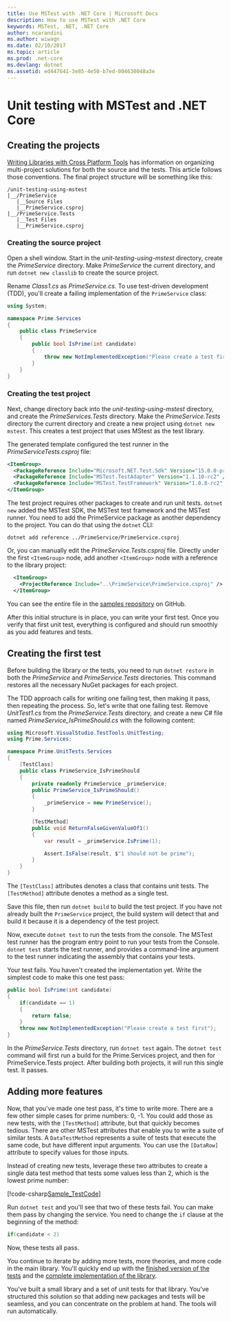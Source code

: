 ```yaml
---
title: Use MSTest with .NET Core | Microsoft Docs
description: How to use MSTest with .NET Core
keywords: MSTest, .NET, .NET Core
author: ncarandini
ms.author: wiwagn
ms.date: 02/10/2017
ms.topic: article
ms.prod: .net-core
ms.devlang: dotnet
ms.assetid: ed447641-3e85-4e50-b7ed-004630048a3e
---
```


# Unit testing with MSTest and .NET Core

## Creating the projects

[Writing Libraries with Cross Platform Tools](../tutorials/libraries.md)
has information on organizing multi-project solutions for both the
source and the tests. This article follows those conventions. The
final project structure will be something like this:

```
/unit-testing-using-mstest
|__/PrimeService
   |__Source Files
   |__PrimeService.csproj
|__/PrimeService.Tests
   |__Test Files
   |__PrimeService.csproj
```

### Creating the source project

Open a shell window. 
Start in the *unit-testing-using-mstest* directory, create the *PrimeService* directory.
Make *PrimeService* the current directory, and run `dotnet new classlib` to create the source
project.

Rename *Class1.cs* as *PrimeService.cs*. To use test-driven development (TDD), you'll create a failing implementation of the
`PrimeService` class:

```cs
using System;

namespace Prime.Services
{
    public class PrimeService
    {
        public bool IsPrime(int candidate) 
        {
            throw new NotImplementedException("Please create a test first");
        } 
    }
}
```

### Creating the test project

Next, change directory back into the *unit-testing-using-mstest* directory, and create the *PrimeServices.Tests* directory.
Make the *PrimeService.Tests* directory the current directory and create a new project using
`dotnet new mstest`. This creates a test project
that uses MStest as the test library. 

The generated template configured the test runner
in the *PrimeServiceTests.csproj* file:

```xml
<ItemGroup>
  <PackageReference Include="Microsoft.NET.Test.Sdk" Version="15.0.0-preview-20170123-02" />
  <PackageReference Include="MSTest.TestAdapter" Version="1.1.10-rc2" />
  <PackageReference Include="MSTest.TestFramework" Version="1.0.8-rc2" />
</ItemGroup>
```

The test project requires other packages to create and run unit tests.
`dotnet new` added the MSTest SDK, the MSTest test framework and the MSTest runner. You need to add the PrimeService
package as another dependency to the project. You can do that using the `dotnet`
CLI:

```
dotnet add reference ../PrimeService/PrimeService.csproj
```

Or, you can manually edit the *PrimeService.Tests.csproj* file.
Directly under the first
`<ItemGroup>` node, add another `<ItemGroup>` node with a reference to 
the library project:

```xml
  <ItemGroup>
    <ProjectReference Include="..\PrimeService\PrimeService.csproj" />
  </ItemGroup>
```

You can see the entire file in the
[samples repository](https://github.com/dotnet/docs/blob/master/samples/core/getting-started/unit-testing-using-mstest/PrimeService.Tests/PrimeService.Tests.csproj) 
on GitHub.

After this initial structure is in place, you can write your first test.
Once you verify that first unit test, everything is configured and should run smoothly
as you add features and tests.

## Creating the first test

Before building the library or the tests, you need to run `dotnet restore`
in both the *PrimeService* and *PrimeService.Tests* directories. This
command restores all the necessary NuGet packages for each project.

The TDD approach calls for writing one failing test, then making it pass,
then repeating the process. So, let's write that one failing test. Remove
*UnitTest1.cs* from the *PrimeService.Tests* directory, and create a new
C# file named *PrimeService_IsPrimeShould.cs* with the following content:

```cs
using Microsoft.VisualStudio.TestTools.UnitTesting;
using Prime.Services;

namespace Prime.UnitTests.Services
{
    [TestClass]
    public class PrimeService_IsPrimeShould
    {
        private readonly PrimeService _primeService;
        public PrimeService_IsPrimeShould()
        {
            _primeService = new PrimeService();
        }

        [TestMethod]
        public void ReturnFalseGivenValueOf1()
        {
            var result = _primeService.IsPrime(1);

            Assert.IsFalse(result, $"1 should not be prime");
        }
    }
}
```

The `[TestClass]` attributes denotes a class that contains
unit tests. The `[TestMethod]` attribute denotes a method as a single test. 

Save this file, then run `dotnet build` to build the test project.
If you have not already built the `PrimeService` project, the
build system will detect that and build it because it is a
dependency of the test project.

Now, execute `dotnet test` to run the tests from the console.
The MSTest test runner has the program entry point to run your
tests from the Console. `dotnet test` starts the
test runner, and provides a command-line argument to the
test runner indicating the assembly that contains your tests.

Your test fails. You haven't created the implementation yet.
Write the simplest code to make this one test pass:

```cs
public bool IsPrime(int candidate) 
{
    if(candidate == 1) 
    { 
        return false;
    } 
    throw new NotImplementedException("Please create a test first");
} 
```

In the *PrimeService.Tests* directory, run `dotnet test` again. The 
`dotnet test` command will first run a build for the Prime.Services
project, and then for PrimeService.Tests project. After building both
projects, it will run this single test. It passes.

## Adding more features

Now, that you've made one test pass, it's time to write more.
There are a few other simple cases for prime numbers: 0, -1. You
could add those as new tests, with the `[TestMethod]` attribute, but that
quickly becomes tedious. There are other MSTest attributes that enable
you to write a suite of similar tests.  A `DataTestMethod` represents a suite
of tests that execute the same code, but have different input arguments.
You can use the `[DataRow]` attribute to specify values for those
inputs. 
 
 Instead of creating new tests, leverage these two attributes
 to create a single data test method that tests some values less than 2,
 which is the lowest prime number:

[!code-csharp[Sample_TestCode](../../../samples/core/getting-started/unit-testing-using-mstest/PrimeService.Tests/PrimeService_IsPrimeShould.cs#Sample_TestCode "First tests")]

Run `dotnet test` and you'll see that two of these tests fail.
You can make them pass by changing the service. You need to change
the `if` clause at the beginning of the method:

```cs
if(candidate < 2)
```

Now, these tests all pass.

You continue to iterate by adding more tests, more theories,
and more code in the main library. You'll quickly end up
with the
[finished version of the tests](https://github.com/dotnet/docs/blob/master/samples/core/getting-started/unit-testing-using-mstest/PrimeService.Tests/PrimeService_IsPrimeShould.cs)
and the
[complete implementation of the library](https://github.com/dotnet/docs/blob/master/samples/core/getting-started/unit-testing-using-mstest/PrimeService/PrimeService.cs).

You've built a small library and a set of unit tests for that library.
You've structured this solution so that adding new packages and tests
will be seamless, and you can concentrate on the problem at hand. The 
tools will run automatically.